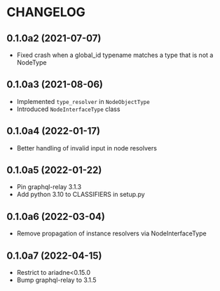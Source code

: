 # CHANGELOG

## 0.1.0a2 (2021-07-07)

- Fixed crash when a global_id typename matches a type that is not a NodeType


## 0.1.0a3 (2021-08-06)

- Implemented `type_resolver` in `NodeObjectType`
- Introduced `NodeInterfaceType` class


## 0.1.0a4 (2022-01-17)

- Better handling of invalid input in node resolvers


## 0.1.0a5 (2022-01-22)

- Pin graphql-relay 3.1.3
- Add python 3.10 to CLASSIFIERS in setup.py


## 0.1.0a6 (2022-03-04)
- Remove propagation of instance resolvers via NodeInterfaceType


## 0.1.0a7 (2022-04-15)
- Restrict to ariadne<0.15.0
- Bump graphql-relay to 3.1.5
